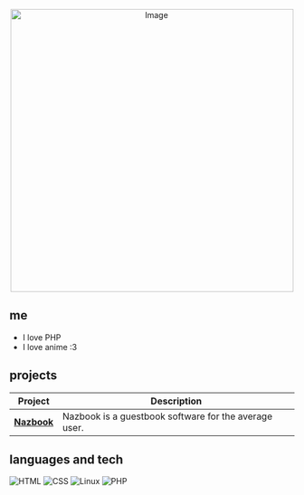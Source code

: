 <p align="center">
  <img src="https://github.com/user-attachments/assets/166667e6-a6c0-48b1-a696-98f9a88b291d" alt="Image" width="500">
</p>

## me

- I love PHP
- I love anime :3

## projects

| Project | Description |
|--------|-------------|
| [**Nazbook**](https://github.com/your-username/pynest-os) | Nazbook is a guestbook software for the average user. |

## languages and tech

![HTML](https://img.shields.io/badge/-HTML-333?style=flat&logo=html5)
![CSS](https://img.shields.io/badge/-CSS-333?style=flat&logo=css3)
![Linux](https://img.shields.io/badge/-Linux-333?style=flat&logo=linux)
![PHP](https://img.shields.io/badge/-PHP-333?style=flat&logo=php)

